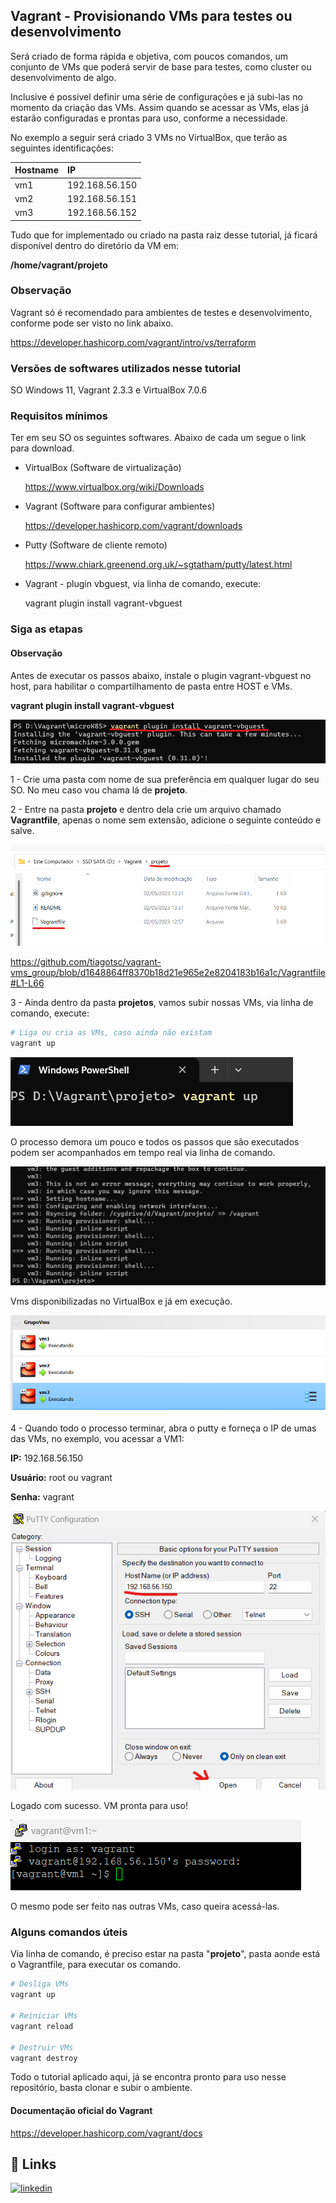 ﻿
## Vagrant - Provisionando VMs para testes ou desenvolvimento

Será criado de forma rápida e objetiva, com poucos comandos, um conjunto de VMs que poderá servir de base para testes, como cluster ou desenvolvimento de algo.

Inclusive é possível definir uma série de configurações e já subi-las no momento da criação das VMs. Assim quando se acessar as VMs, elas já estarão configuradas e prontas para uso, conforme a necessidade.

No exemplo a seguir será criado 3 VMs no VirtualBox, que terão as seguintes identificações:

| Hostname   | IP       |
| :---------- | :--------- |
| vm1 | 192.168.56.150 |
| vm2 | 192.168.56.151 |
| vm3 | 192.168.56.152 |

Tudo que for implementado ou criado na pasta raiz desse tutorial, já ficará disponível dentro do diretório da VM em:

**/home/vagrant/projeto**

### Observação

Vagrant só é recomendado para ambientes de testes e desenvolvimento, conforme pode ser visto no link abaixo.

https://developer.hashicorp.com/vagrant/intro/vs/terraform

### Versões de softwares utilizados nesse tutorial

SO Windows 11, Vagrant 2.3.3 e VirtualBox 7.0.6

### Requisitos mínimos

Ter em seu SO os seguintes softwares.
Abaixo de cada um segue o link para download.

- VirtualBox (Software de virtualização)

  https://www.virtualbox.org/wiki/Downloads

- Vagrant (Software para configurar ambientes)

  https://developer.hashicorp.com/vagrant/downloads

- Putty (Software de cliente remoto)

  https://www.chiark.greenend.org.uk/~sgtatham/putty/latest.html

- Vagrant - plugin vbguest, via linha de comando, execute:

  vagrant plugin install vagrant-vbguest

### Siga as etapas

#### Observação

Antes de executar os passos abaixo, instale o plugin vagrant-vbguest no host, para habilitar o compartilhamento de pasta entre HOST e VMs.

**vagrant plugin install vagrant-vbguest**

![App Screenshot](images/img0.png)

1 - Crie uma pasta com nome de sua preferência em qualquer lugar do seu SO. No meu caso vou chama lá de **projeto**.

2 - Entre na pasta **projeto** e dentro dela crie um arquivo chamado **Vagrantfile**, apenas o nome sem extensão, adicione o seguinte conteúdo e salve.

![App Screenshot](images/img1.png)

https://github.com/tiagotsc/vagrant-vms_group/blob/d1648864ff8370b18d21e965e2e8204183b16a1c/Vagrantfile#L1-L66

3 - Ainda dentro da pasta **projetos**, vamos subir nossas VMs, via linha de comando, execute:

```bash
# Liga ou cria as VMs, caso ainda não existam
vagrant up
```

![App Screenshot](images/img2.png)

O processo demora um pouco e todos os passos que são executados podem ser acompanhados em tempo real via linha de comando.

![App Screenshot](images/img3.png)

Vms disponibilizadas no VirtualBox e já em execução.

![App Screenshot](images/img4.png)

4 - Quando todo o processo terminar, abra o putty e forneça o IP de umas das VMs, no exemplo, vou acessar a VM1:

**IP:** 192.168.56.150

**Usuário:** root ou vagrant

**Senha:** vagrant

![App Screenshot](images/img5.png)

Logado com sucesso. VM pronta para uso!

![App Screenshot](images/img6.png)

O mesmo pode ser feito nas outras VMs, caso queira acessá-las.

### Alguns comandos úteis

Via linha de comando, é preciso estar na pasta "**projeto**", pasta aonde está o Vagrantfile,  para executar os comando.

```bash
# Desliga VMs
vagrant up

# Reiniciar VMs
vagrant reload

# Destruir VMs
vagrant destroy
```

Todo o tutorial aplicado aqui, já se encontra pronto para uso nesse repositório, basta clonar e subir o ambiente.

#### Documentação oficial do Vagrant

https://developer.hashicorp.com/vagrant/docs

## 🔗 Links
[![linkedin](https://img.shields.io/badge/linkedin-0A66C2?style=for-the-badge&logo=linkedin&logoColor=white)](https://www.linkedin.com/in/tiago-s-costa)
